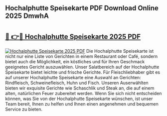## Hochalphutte Speisekarte PDF Download Online 2025 DmwhA

# <h2><a href="http://gc6rja.nevu.top/?p=Hochalphutte+Speisekarte">🔗 👉🔴 Hochalphutte Speisekarte 2025 PDF</a></h2>

[![Hochalphutte Speisekarte 2025 PDF](https://i.imgur.com/dBaPXMq.png)](http://gc6rja.nevu.top/?p=Hochalphutte+Speisekarte)
Die Hochalphutte Speisekarte ist nicht nur eine Liste von Gerichten in einem Restaurant oder Café, sondern bietet auch die Möglichkeit, ein köstliches und für Ihren Geschmack geeignetes Gericht auszuwählen. Unser Salatbereich auf der Hochalphutte Speisekarte bietet leichte und frische Gerichte. Für Fleischliebhaber gibt es auf unserer Hochalphutte Speisekarte eine Auswahl an Gerichten: Rindfleisch, Schweinefleisch, Huhn und Fisch. Unseren Auserwählten bieten wir exquisite Gerichte wie Schaschlik und Steak an, die auf einem alten, natürlichen Feuer zubereitet werden. Wenn Sie sich nicht entscheiden können, was Sie von der Hochalphutte Speisekarte wünschen, ist unser Team bereit, Ihnen zu helfen und Ihnen einen angenehmen und bequemen Service zu bieten.
